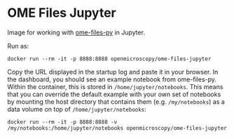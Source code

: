 OME Files Jupyter
=================

Image for working with [ome-files-py](https://github.com/ome/ome-files-py) in Jupyter.

Run as:

`docker run --rm -it -p 8888:8888 openmicroscopy/ome-files-jupyter`

Copy the URL displayed in the startup log and paste it in your browser. In the dashboard, you should see an example notebook from ome-files-py. Within the container, this is stored in `/home/jupyter/notebooks`. This means that you can override the default example with your own set of notebooks by mounting the host directory that contains them (e.g. `/my/notebooks`) as a data volume on top of `/home/jupyter/notebooks`:

`docker run --rm -it -p 8888:8888 -v /my/notebooks:/home/jupyter/notebooks openmicroscopy/ome-files-jupyter`
